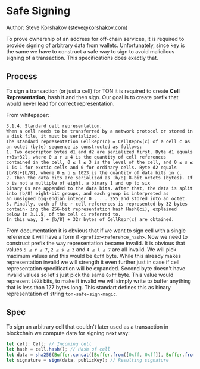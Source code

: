 # Safe Signing

Author: Steve Korshakov (steve@korshakov.com)

To prove ownership of an address for off-chain services, it is required to provide signing of arbitrary data from wallets. Unfortunately, since key is the same we have to construct 
a safe way to sign to avoid malicilous signing of a transaction. This specifications does exactly that.

## Process

To sign a transaction (or just a cell) for TON it is required to create **Cell Representation**, hash it and then sign. Our goal is to create prefix that would never lead for correct
representation.

From whitepaper:

```
3.1.4. Standard cell representation. 
When a cell needs to be transferred by a network protocol or stored in a disk file, it must be serialized. 
The standard representation CellRepr(c) = CellRepr∞(c) of a cell c as an octet (byte) sequence is constructed as follows:
1. Two descriptor bytes d1 and d2 are serialized first. Byte d1 equals r+8s+32l, where 0 ≤ r ≤ 4 is the quantity of cell references
contained in the cell, 0 ≤ l ≤ 3 is the level of the cell, and 0 ≤ s ≤ 1 is 1 for exotic cells and 0 for ordinary cells. Byte d2 equals 
⌊b/8⌋+⌈b/8⌉, where 0 ≤ b ≤ 1023 is the quantity of data bits in c.
2. Then the data bits are serialized as ⌈b/8⌉ 8-bit octets (bytes). If b is not a multiple of eight, a binary 1 and up to six 
binary 0s are appended to the data bits. After that, the data is split into ⌈b/8⌉ eight-bit groups, and each group is interpreted as 
an unsigned big-endian integer 0 . . . 255 and stored into an octet.
3. Finally, each of the r cell references is represented by 32 bytes contain- ing the 256-bit representation hash Hash(ci), explained
below in 3.1.5, of the cell ci referred to.
In this way, 2 + ⌈b/8⌉ + 32r bytes of CellRepr(c) are obtained.
```

From documentation it is obvious that if we want to sign cell with a single reference it will have a form if `<prefix><referehce_hash>`. Now we need to construct prefix the way representation became invalid. It is obvious that values `5 ≤ r ≤ 7`, `2 ≤ s ≤ 3` and `4 ≤ l ≤ 7` are all invalid. We will pick maximum values and this would be `0xff` byte. While this already makes representation invalid we will strength it even further just in case if cell representation specification will be expanded. Second byte doesn't have invalid values so let's just pick the same `0xff` byte. This value would represent `1023` bits, to make it invalid we will simply write to buffer anything that is less than 127 bytes long. This standart defines this as binary representation of string `ton-safe-sign-magic`.

## Spec

To sign an arbitrary cell that couldn't later used as a transaction in blockchain we compute data for signing next way:

```js
let cell: Cell; // Incoming cell
let hash = cell.hash(); // Hash of cell
let data = sha256(Buffer.concat([Buffer.from([0xff, 0xff]), Buffer.from('ton-safe-sign-magic'), hash])); // Data to hash
let signature = sign(data, publicKey); // Resulting signature
```